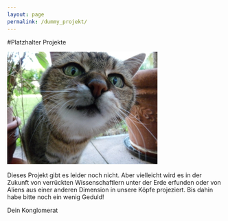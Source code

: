 ```yaml
---
layout: page
permalink: /dummy_projekt/
---
```


#Platzhalter Projekte

![img_fr](/img/katze.jpg)

Dieses Projekt gibt es leider noch nicht. Aber vielleicht wird es in der
Zukunft von verrückten Wissenschaftlern unter der Erde erfunden oder von
Aliens aus einer anderen Dimension in unsere Köpfe projeziert. Bis dahin habe
bitte noch ein wenig Geduld!

Dein Konglomerat
